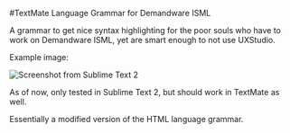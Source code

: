 #TextMate Language Grammar for Demandware ISML

A grammar to get nice syntax highlighting for the poor souls who have to work on Demandware ISML, yet are smart enough to not use UXStudio.

Example image:

![Screenshot from Sublime Text 2](https://github.com/aearly/isml-tmlanguage/raw/master/isml.png)

As of now, only tested in Sublime Text 2, but should work in TextMate as well.

Essentially a modified version of the HTML language grammar.